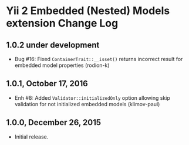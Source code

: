Yii 2 Embedded (Nested) Models extension Change Log
===================================================

1.0.2 under development
-----------------------

- Bug #16: Fixed `ContainerTrait::__isset()` returns incorrect result for embedded model properties (rodion-k)


1.0.1, October 17, 2016
-----------------------

- Enh #8: Added `Validator::initializedOnly` option allowing skip validation for not initialized embedded models (klimov-paul)


1.0.0, December 26, 2015
------------------------

- Initial release.

